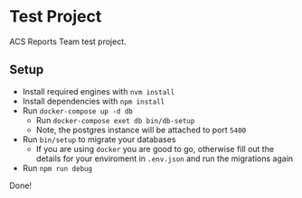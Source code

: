 # Test Project

ACS Reports Team test project.

## Setup

- Install required engines with `nvm install`
- Install dependencies with `npm install`
- Run `docker-compose up -d db`
  - Run `docker-compose exet db bin/db-setup`
  - Note, the postgres instance will be attached to port `5400`
- Run `bin/setup` to migrate your databases
  - If you are using `docker` you are good to go, otherwise fill out the details for your enviroment in `.env.json` and run the migrations again
- Run `npm run debug`

Done!
